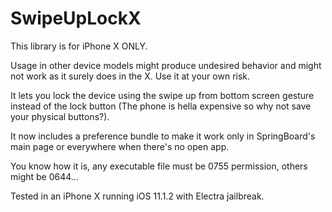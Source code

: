 # SwipeUpLockX

This library is for iPhone X ONLY. 

Usage in other device models might produce undesired behavior and might not work as it surely does in the X. Use it at your own risk.

It lets you lock the device using the swipe up from bottom screen gesture instead of the lock button (The phone is hella expensive so why not save your physical buttons?).

It now includes a preference bundle to make it work only in SpringBoard's main page or everywhere when there's no open app.

You know how it is, any executable file must be 0755 permission, others might be 0644...

Tested in an iPhone X running iOS 11.1.2 with Electra jailbreak.
